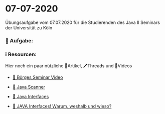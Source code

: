 # 07-07-2020

Übungsaufgabe vom 07.07.2020 für die Studierenden des Java II Seminars der Universität zu Köln

### 📝 Aufgabe:


    
### ℹ️ Resourcen:
Hier noch ein paar nützliche 📃Artikel, 🖊️Threads und 🎥Videos

- [🎥 Börges Seminar Video](https://uni-koeln.sciebo.de/s/CnL5Cg1opl8QceE)

- [📃 Java Scanner](https://www.w3schools.com/java/java_user_input.asp)
- [📃 Java Interfaces](https://www.programmierenlernenhq.de/interfaces-in-java/)
- [📃 JAVA Interfaces! Warum, weshalb und wieso?](http://www.codeadventurer.de/?p=3277)
